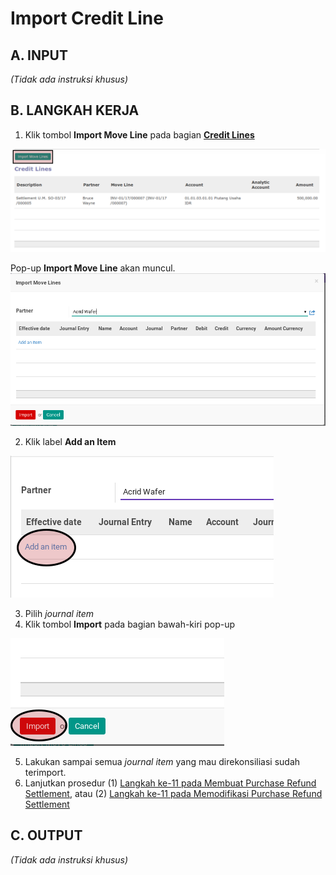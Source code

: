 # Import Credit Line

## A. INPUT

*(Tidak ada instruksi khusus)*

## B. LANGKAH KERJA

1. Klik tombol **Import Move Line** pada bagian **[Credit Lines](./penjelasan.md#bagian-credit-line)**

![](../../img/purchase-refund-settlement/tombol-import-move-credit-line.png)

Pop-up **Import Move Line** akan muncul.
![](../../img/purchase-refund-settlement/pop-up-import-move-line.png)

2. Klik label **Add an Item**

![](../../img/purchase-refund-settlement/pop-up-import-move-line-add-item.png)

3. Pilih *journal item*
4. Klik tombol **Import** pada bagian bawah-kiri pop-up

![](../../img/purchase-refund-settlement/pop-up-import-move-line-tombol-import.png)

5. Lakukan sampai semua *journal item* yang mau direkonsiliasi sudah terimport.
6. Lanjutkan prosedur (1) [Langkah ke-11 pada Membuat Purchase Refund Settlement](./membuat.md#langkah-11), atau (2) [Langkah ke-11 pada Memodifikasi Purchase Refund Settlement](./memodifikasi.md#langkah-11)

## C. OUTPUT

*(Tidak ada instruksi khusus)*

